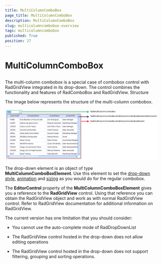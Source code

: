 ```yaml
---
title: MultiColumnComboBox
page_title: MultiColumnComboBox
description: MultiColumnComboBox
slug: multicolumncombobox-overview
tags: multicolumncombobox
published: True
position: 27
---
```


# MultiColumnComboBox



## 

The multi-column combobox is a special case of combobox control with RadGridView integrated in its drop-down. The control combines the functionality and features of RadComboBox and RadGridView. Structure

The image below represents the structure of the multi-column combobox.

![multicolumncombobox-overview 001](images/multicolumncombobox-overview001.png)



The drop-down element is an object of type __MultiColumnComboBoxElement__. Use this element to set the [drop-down style](8A628922-8097-4004-86BC-FC9867F69520), [animation](B5F911BA-D4C6-49B8-8F1E-8D01A95F4DC6) and [sizing](F67129EE-E012-4983-8E3B-8A83BA1FD5B2) as you would do for the regular combobox.  

The __EditorControl__ property of the __MultiColumnComboBoxElement__ gives you a reference to the __RadGridView__ control. Using that reference you can obtain the RadGridView object and work as with normal RadGridView control. Refer to RadGridView documentation for additional information on RadGridView.

The current version has one limitation that you should consider:

* You cannot use the auto-complete mode of RadDropDownList

* The RadGridView control hosted in the drop-down does not allow editing operations

* The RadGridView control hosted in the drop-down does not support filtering, grouping and sorting operations.
